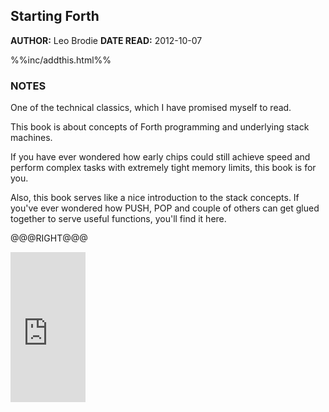 Starting Forth
---------------

**AUTHOR:** Leo Brodie
**DATE READ:** 2012-10-07

%%inc/addthis.html%%

### NOTES ###

One of the technical classics, which I have promised myself to read.

This book is about concepts of Forth programming and underlying stack
machines.

If you have ever wondered how early chips could still achieve speed and
perform complex tasks with extremely tight memory limits, this book is for
you.

Also, this book serves like a nice introduction to the stack concepts.
If you've ever wondered how PUSH, POP and couple of others can get glued
together to serve useful functions, you'll find it here.

@@@RIGHT@@@

<iframe src="http://rcm.amazon.com/e/cm?lt1=_blank&bc1=FFFFFF&IS2=1&npa=1&bg1=FFFFFF&fc1=000000&lc1=FF0000&t=wojcadamkoszh-20&o=1&p=8&l=as4&m=amazon&f=ifr&ref=ss_til&asins=0138430799" style="width:120px;height:240px;" scrolling="no" marginwidth="0" marginheight="0" frameborder="0"></iframe>

